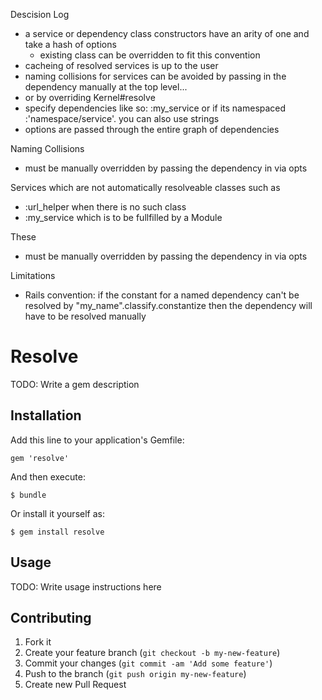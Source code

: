 Descision Log

  * a service or dependency class constructors have an arity of one and take a hash of options
    * existing class can be overridden to fit this convention
  * cacheing of resolved services is up to the user
  * naming collisions for services can be avoided by passing in the dependency manually at the top level...
  * or by overriding Kernel#resolve
  * specify dependencies like so: :my_service or if its namespaced :'namespace/service'. you can also use strings
  * options are passed through the entire graph of dependencies


Naming Collisions

  * must be manually overridden by passing the dependency in via opts


Services which are not automatically resolveable classes such as

  * :url_helper when there is no such class
  * :my_service which is to be fullfilled by a Module

These

  * must be manually overridden by passing the dependency in via opts


Limitations

 * Rails convention: if the constant for a named dependency can't be resolved by "my_name".classify.constantize
   then the dependency will have to be resolved manually



# Resolve

TODO: Write a gem description

## Installation

Add this line to your application's Gemfile:

    gem 'resolve'

And then execute:

    $ bundle

Or install it yourself as:

    $ gem install resolve

## Usage

TODO: Write usage instructions here

## Contributing

1. Fork it
2. Create your feature branch (`git checkout -b my-new-feature`)
3. Commit your changes (`git commit -am 'Add some feature'`)
4. Push to the branch (`git push origin my-new-feature`)
5. Create new Pull Request
